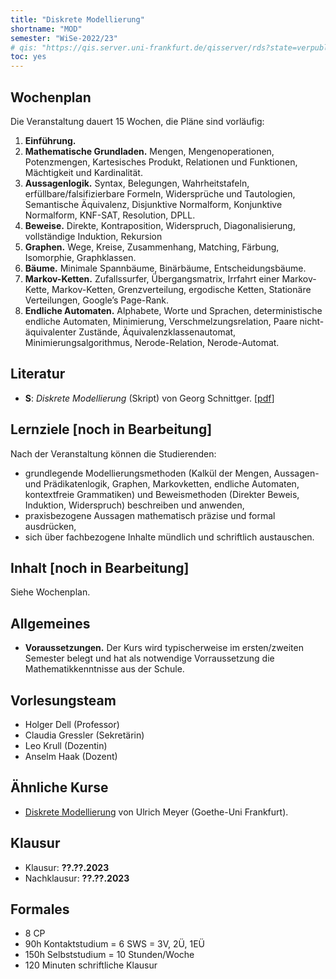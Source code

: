 ```yaml
---
title: "Diskrete Modellierung"
shortname: "MOD"
semester: "WiSe-2022/23"
# qis: "https://qis.server.uni-frankfurt.de/qisserver/rds?state=verpublish&status=init&vmfile=no&publishid=321520&moduleCall=webInfo&publishConfFile=webInfo&publishSubDir=veranstaltung"
toc: yes
---
```

<!-- 
## Übersicht -->

<!--
- **Präsenztermine.** (Zutritt nur mit offiziellem 3G-Nachweis und Lichtbildausweis.)
  - Di 08:00–09:45 s.t., Bockenheim Hörsaal VI.
  - Do 08:00–09:45 s.t., Bockenheim Hörsaal IV (und ggf. Hörsaal III).
-->
<!--- **Chat.** Im [Discordserver des Lernzentrums](https://olat-ce.server.uni-frankfurt.de/olat/auth/RepositoryEntry/8206712847?5) ist fast jederzeit ein:e Tutor:in erreichbar.-->
<!-- 
- Ab sofort finden die Veranstaltungen Di/Do 8:00-9:45 **vollständig online** statt:
  - Der Zoom-Link hat die Meeting-ID [**966 9678 8856**](https://uni-frankfurt.zoom.us/j/96696788856?pwd=ZG9OMFkzOUh1eGdtUXB2bWluMjlyZz09) und den Passcode 004040. Bei schlechter Internetverbindung kann man sich auch telefonisch einwählen unter der Nummer `+49 69 3807 9883`.
  - Zeiten:
    - **8:00-8:15 auf Zoom.** Besprechung, Tipps, Überblick, Einordnung, Beispiele.
    - **8:15-9:15 auf Discord.** Die Tutor:innen sind auf Discord verfügbar! Arbeiten Sie dort in Gruppen und rufen Sie die Tutor:innen!
    - **9:15-9:45 auf Zoom.** Lösungsspaziergang. (Sie dürfen *keine Screenshots oder Mitschnitte* machen, weitergeben oder empfangen!)
  - Die Helpdesks finden weiterhin als Mix zwischen Online und Präsenz statt.
- **Moodle.** Die meisten Lernangebote und Informationen finden sich in [Moodle](https://moodle.studiumdigitale.uni-frankfurt.de/moodle/course/view.php?id=2241).
- **Bei wichtigen Fragen:** Sie erreichen den _senior staff_ unter [mod22@uni-frankfurt.de](mailto:mod22@uni-frankfurt.de) (nicht: dell@ oder moodle) -->

## Wochenplan

Die Veranstaltung dauert 15 Wochen, die Pläne sind vorläufig<!-- (🔥 = aktuelle Woche)-->:
<!-- Literatur · 📽️ · Folien · Übungen -->

1. **Einführung.**
2. **Mathematische Grundladen.** Mengen, Mengenoperationen, Potenzmengen, Kartesisches Produkt, Relationen und Funktionen, Mächtigkeit und Kardinalität.
3. **Aussagenlogik.** Syntax, Belegungen, Wahrheitstafeln, erfüllbare/falsifizierbare Formeln, Widersprüche und Tautologien, Semantische Äquivalenz, Disjunktive Normalform, Konjunktive Normalform, KNF-SAT, Resolution, DPLL.
4. **Beweise.** Direkte, Kontraposition, Widerspruch, Diagonalisierung, vollständige Induktion, Rekursion
5. **Graphen.** Wege, Kreise, Zusammenhang, Matching, Färbung, Isomorphie, Graphklassen.
6. **Bäume.** Minimale Spannbäume, Binärbäume, Entscheidungsbäume.
7. **Markov-Ketten.** Zufallssurfer, Übergangsmatrix, Irrfahrt einer Markov-Kette, Markov-Ketten, Grenzverteilung, ergodische Ketten, Stationäre Verteilungen, Google’s Page-Rank.
8. **Endliche Automaten.** Alphabete, Worte und Sprachen, deterministische endliche Automaten, Minimierung, Verschmelzungsrelation, Paare nicht-äquivalenter Zustände, Äquivalenzklassenautomat, Minimierungsalgorithmus, Nerode-Relation, Nerode-Automat.

## Literatur

- **S**: _Diskrete Modellierung_ (Skript) von Georg Schnittger. [[pdf](https://ae.cs.uni-frankfurt.de/teaching/21ws/+dismod/dismod_ws1920_skript.pdf)]

## Lernziele [noch in Bearbeitung]

Nach der Veranstaltung können die Studierenden:

- grundlegende Modellierungsmethoden (Kalkül der Mengen, Aussagen- und Prädikatenlogik, Graphen, Markovketten, endliche Automaten, kontextfreie Grammatiken) und Beweismethoden (Direkter Beweis, Induktion, Widerspruch) beschreiben und anwenden,
- praxisbezogene Aussagen mathematisch präzise und formal ausdrücken,
- sich über fachbezogene Inhalte mündlich und schriftlich austauschen.

## Inhalt [noch in Bearbeitung]

Siehe Wochenplan.

## Allgemeines

<!-- - **Kursformat.**
  - Präsenzelemente: Betreute Gruppenarbeit, Lösungsspaziergänge, Besprechungen im Plenum.
  - Online-Elemente: Videos, Folien, Literatur, Übungsblätter, ⭐-Aufgaben, 🌱-Aufgaben, Chat, Helpdesk, individuelles Feedback auf ⭐-Aufgaben. -->

- **Voraussetzungen.** Der Kurs wird typischerweise im ersten/zweiten Semester belegt und hat als notwendige Vorraussetzung die Mathematikkenntnisse aus der Schule.

<!-- - **Anmeldung.** Bitte melden Sie sich in [Moodle](https://moodle.studiumdigitale.uni-frankfurt.de/moodle/course/view.php?id=2241) an.<!--und in [AUGE](https://anmeldung.studiumdigitale.uni-frankfurt.de/auge/index.php?newCourse=&fachbereich=FB+12+Informatik+und+Mathematik&kurs=113) an. In AUGE müssen Sie dreimal denselben Termin angeben. Eine Anmeldung per E-Mail ist *nicht* nötig! Auch die Anmeldung zur Klausur erfolgt nur über QIS oder das Prüfungsamt. -->
<!-- - **E-Mail.** Nur bei organisatorischen Anliegen (Nachteilsausgleich, Prüfungsvarianten, etc.): E-Mail an [mod22@uni-frankfurt.de](mailto:mod22@uni-frankfurt.de). -->

## Vorlesungsteam

- Holger Dell (Professor)
- Claudia Gressler (Sekretärin)
- Leo Krull (Dozentin)
- Anselm Haak (Dozent)

<!-- - Marius Hagemann (2x Tutor)
- Alexander Hengstmann (2x Tutor)
- Tolga Tel (2x Tutor)
- Aura Sofia Lohr (Tutorin)
- Julian Lorenz (Tutor)
- Melvin Kallmayer (Tutor)
- Julian Mende (Tutor)
- Timo Mertin (Tutor)
- Jonas Strauch (Tutor)
- Marc Viel (Tutor) -->

## Ähnliche Kurse

- [Diskrete Modellierung](https://ae.cs.uni-frankfurt.de/dismod21) von Ulrich Meyer (Goethe-Uni Frankfurt).

## Klausur

- Klausur: **??.??.2023**
- Nachklausur: **??.??.2023**

## Formales

- 8 CP
- 90h Kontaktstudium = 6 SWS = 3V, 2Ü, 1EÜ
- 150h Selbststudium = 10 Stunden/Woche
- 120 Minuten schriftliche Klausur
